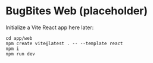 # BugBites Web (placeholder)

Initialize a Vite React app here later:

```
cd app/web
npm create vite@latest . -- --template react
npm i
npm run dev
```
